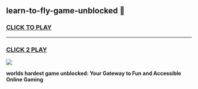 
## learn-to-fly-game-unblocked 👋
<h3>
<a href="https://premium.freeplayer.one?title=learn-to-fly-game-unblocked&ref=14F">CLICK TO PLAY</a></h3>
<hr>

<h3>
<a href="https://premium.freeplayer.one?title=learn-to-fly-game-unblocked&ref=14F">CLICK 2 PLAY</a>
  
</h3>

<a href="https://premium.freeplayer.one?title=learn-to-fly-game-unblocked&ref=12F/"><img src="https://clearcache.store/games.png"></a>


**worlds hardest game unblocked: Your Gateway to Fun and Accessible Online Gaming**
